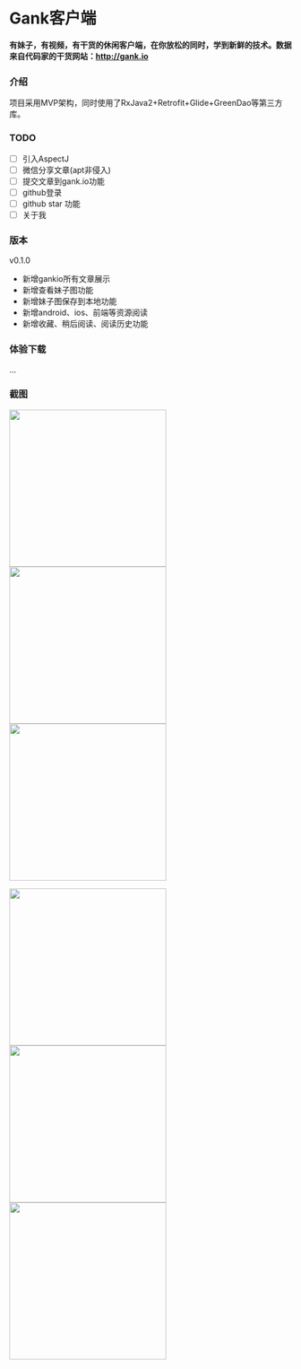 # Gank客户端

**有妹子，有视频，有干货的休闲客户端，在你放松的同时，学到新鲜的技术。数据来自代码家的干货网站：http://gank.io**

### 介绍

项目采用MVP架构，同时使用了RxJava2+Retrofit+Glide+GreenDao等第三方库。

### TODO

* [ ] 引入AspectJ
* [ ] 微信分享文章(apt非侵入)
* [ ] 提交文章到gank.io功能
* [ ] github登录
* [ ] github star 功能
* [ ] 关于我

### 版本

v0.1.0

* 新增gankio所有文章展示
* 新增查看妹子图功能
* 新增妹子图保存到本地功能
* 新增android、ios、前端等资源阅读
* 新增收藏、稍后阅读、阅读历史功能

### 体验下载

...

### 截图


<img src="http://oouqiilcr.bkt.clouddn.com/gankio_gank%E6%89%80%E6%9C%89%E6%96%87%E7%AB%A0.png?raw=true" width="280"/><img src="http://oouqiilcr.bkt.clouddn.com/gankio_gank%E8%B5%84%E6%BA%90.png?raw=true" width="280"/><img src="http://oouqiilcr.bkt.clouddn.com/gankio_%E6%93%8D%E4%BD%9C%E8%AE%B0%E5%BD%95.png?raw=true" width="280"/>

<img src="http://oouqiilcr.bkt.clouddn.com/gankio_%E6%88%91%E7%9A%84%E6%94%B6%E8%97%8F.png?raw=true" width="280"/><img src="http://oouqiilcr.bkt.clouddn.com/gankio_%E5%A6%B9%E5%AD%90%E5%9B%BE.png?raw=true" width="280"/><img src="http://oouqiilcr.bkt.clouddn.com/gankio_%E5%A6%B9%E5%AD%90%E5%A4%A7%E5%9B%BE.png?raw=true" width="280"/>

